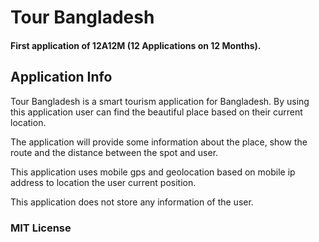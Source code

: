# Tour Bangladesh
#### First application of 12A12M (12 Applications on 12 Months).

## Application Info
Tour Bangladesh is a smart tourism application for Bangladesh. By using this application user can find the beautiful place based on their current location.

The application will provide some information about the place, show the route 
and the distance between the spot and user.

This application uses mobile gps and geolocation based on mobile ip address to location the user current position.

This application does not store any information of the user.


### MIT License

